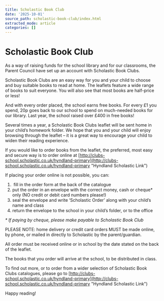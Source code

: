 ```yaml
---
title: Scholastic Book Club
date: '2025-10-01'
source_path: scholastic-book-club/index.html
extracted_mode: article
categories: []
---
```

# Scholastic Book Club

As a way of raising funds for the school library and for our classrooms, the Parent Council have set up an account with Scholastic Book Clubs.

Scholastic Book Clubs are an easy way for you and your child to choose and buy suitable books to read at home. The leaflets feature a wide range of books to suit everyone. You will also see that most books are half-price or less!

And with every order placed, the school earns free books. For every £1 you spend, 20p goes back to our school to spend on much-needed books for our library. Last year, the school raised over £400 in free books!

Several times a year, a Scholastic Book Clubs leaflet will be sent home in your child’s homework folder. We hope that you and your child will enjoy browsing through the leaflet – it is a great way to encourage your child to widen their reading experience.

If you would like to order books from the leaflet, the preferred, most easy and secure way is to order online at [http://clubs-school.scholastic.co.uk/hyndland-primary](http://clubs-school.scholastic.co.uk/hyndland-primary "Hyndland Scholastic Link")

If placing your order online is not possible, you can:

1. &nbsp;fill in the order form at the back of the catalogue
2. put the order in an envelope with the correct money, cash or cheque\* only (NO credit or debit card numbers please!)
3. seal the envelope and write ‘Scholastic Order’ along with your child’s name and class
4. return the envelope to the school in your child’s folder, or to the office

_\* If paying by cheque, please make payable to Scholastic Book Club_

PLEASE NOTE: home delivery or credit card orders MUST be made online, by phone, or mailed in directly to Scholastic by the parent/guardian.

All order must be received online or in school by the date stated on the back of the leaflet.

The books that you order will arrive at the school, to be distributed in class.

To find out more, or to order from a wider selection of Scholastic Book Clubs catalogues, please go to&nbsp;[http://clubs-school.scholastic.co.uk/hyndland-primary](http://clubs-school.scholastic.co.uk/hyndland-primary "Hyndland Scholastic Link")

Happy reading!

